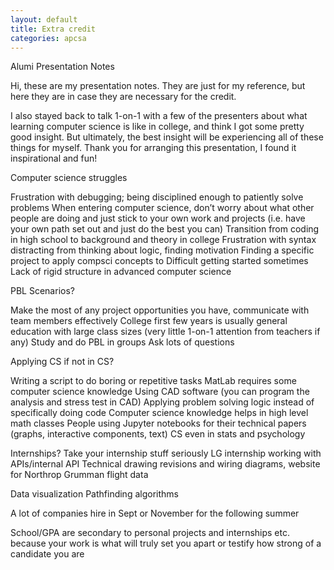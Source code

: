 ```yaml
---
layout: default
title: Extra credit
categories: apcsa
---
```

Alumi Presentation Notes

Hi, these are my presentation notes. They are just for my reference, but here they are in case they are necessary for the credit.

I also stayed back to talk 1-on-1 with a few of the presenters about what learning computer science is like in college, and think I got some pretty good insight. But ultimately, the best insight will be experiencing all of these things for myself. Thank you for arranging this presentation, I found it inspirational and fun!

Computer science struggles 

Frustration with debugging; being disciplined enough to patiently solve problems
When entering computer science, don’t worry about what other people are doing and just stick to your own work and projects (i.e. have your own path set out and just do the best you can)
Transition from coding in high school to background and theory in college
Frustration with syntax distracting from thinking about logic, finding motivation
Finding a specific project to apply compsci concepts to
Difficult getting started sometimes
Lack of rigid structure in advanced computer science

PBL Scenarios?

Make the most of any project opportunities you have, communicate with team members effectively
College first few years is usually general education with large class sizes (very little 1-on-1 attention from teachers if any) Study and do PBL in groups
Ask lots of questions

Applying CS if not in CS?

Writing a script to do boring or repetitive tasks
MatLab requires some computer science knowledge
Using CAD software (you can program the analysis and stress test in CAD)
Applying problem solving logic instead of specifically doing code
Computer science knowledge helps in high level math classes
People using Jupyter notebooks for their technical papers (graphs, interactive components, text)
CS even in stats and psychology

Internships?
Take your internship stuff seriously
LG internship working with APIs/internal API
Technical drawing revisions and wiring diagrams, website for Northrop Grumman flight data

Data visualization
Pathfinding algorithms

A lot of companies hire in Sept or November for the following summer

School/GPA are secondary to personal projects and internships etc. because your work is what will truly set you apart or testify how strong of a candidate you are
